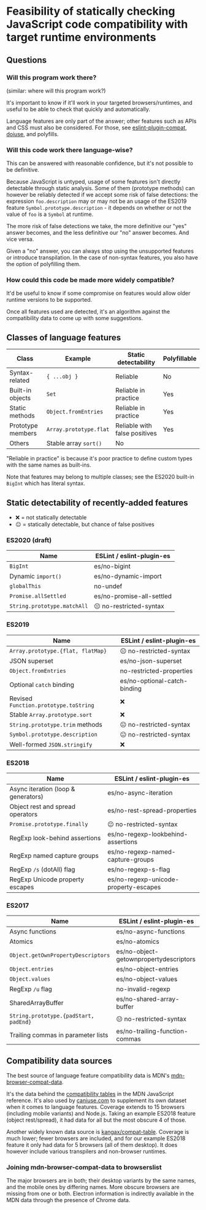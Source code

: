 # Feasibility of statically checking JavaScript code compatibility with target runtime environments

## Questions

### Will this program work there?

(similar: where will this program work?)

It's important to know if it'll work in your targeted browsers/runtimes, and useful to be able to check that quickly and automatically.

Language features are only part of the answer; other features such as APIs and CSS must also be considered. For those, see [eslint-plugin-compat](https://github.com/amilajack/eslint-plugin-compat), [doiuse](https://github.com/anandthakker/doiuse), and polyfills.

### Will this code work there language-wise?

This can be answered with reasonable confidence, but it's not possible to be definitive.

Because JavaScript is untyped, usage of some features isn't directly detectable through static analysis. Some of them (prototype methods) can however be reliably detected if we accept some risk of false detections: the expression `foo.description` may or may not be an usage of the ES2019 feature `Symbol.prototype.description` - it depends on whether or not the value of `foo` is a `Symbol` at runtime.

The more risk of false detections we take, the more definitive our "yes" answer becomes, and the less definitive our "no" answer becomes. And vice versa.

Given a "no" answer, you can always stop using the unsupported features or introduce transpilation. In the case of non-syntax features, you also have the option of polyfilling them.

### How could this code be made more widely compatible?

It'd be useful to know if some compromise on features would allow older runtime versions to be supported.

Once all features used are detected, it's an algorithm against the compatibility data to come up with some suggestions.

## Classes of language features

| Class             | Example                | Static detectability          | Polyfillable |
| ----------------- | ---------------------- | ----------------------------- | ------------ |
| Syntax-related    | `{ ...obj }`           | Reliable                      | No           |
| Built-in objects  | `Set`                  | Reliable in practice          | Yes          |
| Static methods    | `Object.fromEntries`   | Reliable in practice          | Yes          |
| Prototype members | `Array.prototype.flat` | Reliable with false positives | Yes          |
| Others            | Stable array `sort()`  | No                            |

"Reliable in practice" is because it's poor practice to define custom types with the same names as built-ins.

Note that features may belong to multiple classes; see the ES2020 built-in `BigInt` which has literal syntax.

## Static detectability of recently-added features

- ❌ = not statically detectable
- 😐 = statically detectable, but chance of false positives

### ES2020 (draft)

| Name                        | ESLint / eslint-plugin-es |
| --------------------------- | ------------------------- |
| `BigInt`                    | es/no-bigint              |
| Dynamic `import()`          | es/no-dynamic-import      |
| `globalThis`                | no-undef                  |
| `Promise.allSettled`        | es/no-promise-all-settled |
| `String.prototype.matchAll` | 😐 no-restricted-syntax   |

### ES2019

| Name                                  | ESLint / eslint-plugin-es    |
| ------------------------------------- | ---------------------------- |
| `Array.prototype.{flat, flatMap}`     | 😐 no-restricted-syntax      |
| JSON superset                         | es/no-json-superset          |
| `Object.fromEntries`                  | no-restricted-properties     |
| Optional `catch` binding              | es/no-optional-catch-binding |
| Revised `Function.prototype.toString` | ❌                           |
| Stable `Array.prototype.sort`         | ❌                           |
| `String.prototype.trim` methods       | 😐 no-restricted-syntax      |
| `Symbol.prototype.description`        | 😐 no-restricted-syntax      |
| Well-formed `JSON.stringify`          | ❌                           |

### ES2018

| Name                                | ESLint / eslint-plugin-es             |
| ----------------------------------- | ------------------------------------- |
| Async iteration (loop & generators) | es/no-async-iteration                 |
| Object rest and spread operators    | es/no-rest-spread-properties          |
| `Promise.prototype.finally`         | 😐 no-restricted-syntax               |
| RegExp look-behind assertions       | es/no-regexp-lookbehind-assertions    |
| RegExp named capture groups         | es/no-regexp-named-capture-groups     |
| RegExp `/s` (dotAll) flag           | es/no-regexp-s-flag                   |
| RegExp Unicode property escapes     | es/no-regexp-unicode-property-escapes |

### ES2017

| Name                                  | ESLint / eslint-plugin-es              |
| ------------------------------------- | -------------------------------------- |
| Async functions                       | es/no-async-functions                  |
| Atomics                               | es/no-atomics                          |
| `Object.getOwnPropertyDescriptors`    | es/no-object-getownpropertydescriptors |
| `Object.entries`                      | es/no-object-entries                   |
| `Object.values`                       | es/no-object-values                    |
| RegExp `/u` flag                      | no-invalid-regexp                      |
| SharedArrayBuffer                     | es/no-shared-array-buffer              |
| `String.prototype.{padStart, padEnd}` | 😐 no-restricted-syntax                |
| Trailing commas in parameter lists    | es/no-trailing-function-commas         |

## Compatibility data sources

The best source of language feature compatibility data is MDN's [mdn-browser-compat-data](https://github.com/mdn/browser-compat-data).

It's the data behind the [compatibility tables](https://developer.mozilla.org/en-US/docs/Web/JavaScript/Reference/Operators/Spread_syntax#Browser_compatibility) in the MDN JavaScript reference. It's also used by [caniuse.com](https://caniuse.com) to supplement its own dataset when it comes to language features. Coverage extends to 15 browsers (including mobile variants) and Node.js. Taking an example ES2018 feature (object rest/spread), it had data for all but the most obscure 4 of those.

Another widely known data source is [kangax/compat-table](https://github.com/kangax/compat-table). Coverage is much lower; fewer browsers are included, and for our example ES2018 feature it only had data for 5 browsers (all of them desktop). It does however include various transpilers and non-browser runtimes.

### Joining mdn-browser-compat-data to browserslist

The major browsers are in both; their desktop variants by the same names, and the mobile ones by differing names. More obscure browsers are missing from one or both. Electron information is indirectly available in the MDN data through the presence of Chrome data.
